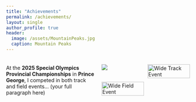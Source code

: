 ```yaml
---
title: "Achievements"
permalink: /achievements/
layout: single
author_profile: true
header:
  image: /assets/MountainPeaks.jpg
  caption: Mountain Peaks
---
```


<div style="display: flex; align-items: center; gap: 20px; margin-top: 20px;">
  <div style="flex: 1;">
    <p>
      At the <strong>2025 Special Olympics Provincial Championships</strong> in <strong>Prince George</strong>, I competed in both track and field events... (your full paragraph here)
    </p>
  </div>

  <div style="flex: 1; display: grid; grid-template-columns: 1fr 1fr; gap: 10px;">
    <img src="{{ 'assets/images/IMG_2025071106.jpg' | relative_url }}">
    <img src="assets/images/IMG_2025071102.jpg" alt="Wide Track Event" style="width: 100%; object-fit: cover;">
    <img src="assets/images/IMG_2025071104.jpg" alt="Wide Field Event" style="width: 100%; object-fit: cover;">
  </div>
</div>
